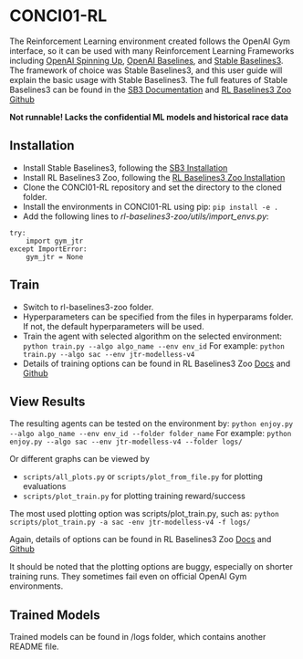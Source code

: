 # CONCI01-RL

The Reinforcement Learning environment created follows the OpenAI Gym interface, so it can be used with many Reinforcement Learning Frameworks including [OpenAI Spinning Up](https://spinningup.openai.com/en/latest/), [OpenAI Baselines](https://github.com/openai/baselines), and [Stable Baselines3](https://stable-baselines3.readthedocs.io/en/master/). The framework of choice was Stable Baselines3, and this user guide will explain the basic usage with Stable Baselines3. The full features of Stable Baselines3 can be found in the [SB3 Documentation](https://stable-baselines3.readthedocs.io/en/master/index.html) and [RL Baselines3 Zoo Github](https://github.com/DLR-RM/rl-baselines3-zoo)

**Not runnable! Lacks the confidential ML models and historical race data** 

## Installation 
- Install Stable Baselines3, following the [SB3 Installation](https://stable-baselines3.readthedocs.io/en/master/guide/install.html)
- Install RL Baselines3 Zoo, following the [RL Baselines3 Zoo Installation](https://stable-baselines3.readthedocs.io/en/master/guide/rl_zoo.html)
- Clone the CONCI01-RL repository and set the directory to the cloned folder.
- Install the environments in CONCI01-RL using pip:
```pip install -e .```
- Add the following lines to *rl-baselines3-zoo/utils/import_envs.py*:
```
try:
    import gym_jtr
except ImportError:
    gym_jtr = None
```
 

## Train
- Switch to rl-baselines3-zoo folder.
- Hyperparameters can be specified from the files in hyperparams folder. If not, the default hyperparameters will be used.
- Train the agent with selected algorithm on the selected environment:
    ```python train.py --algo algo_name --env env_id```
For example:
    ```python train.py --algo sac --env jtr-modelless-v4```
- Details of training options can be found in RL Baselines3 Zoo [Docs](https://stable-baselines3.readthedocs.io/en/master/guide/rl_zoo.html) and [Github](https://github.com/DLR-RM/rl-baselines3-zoo)

## View Results
The resulting agents can be tested on the environment by:
```python enjoy.py --algo algo_name --env env_id --folder folder_name```
For example:
```python enjoy.py --algo sac --env jtr-modelless-v4 --folder logs/```

Or different graphs can be viewed by
- ```scripts/all_plots.py``` or ```scripts/plot_from_file.py``` for plotting evaluations
- ```scripts/plot_train.py``` for plotting training reward/success

The most used plotting option was scripts/plot_train.py, such as:
```python scripts/plot_train.py -a sac -env jtr-modelless-v4 -f logs/```

Again, details of options can be found in RL Baselines3 Zoo [Docs](https://stable-baselines3.readthedocs.io/en/master/guide/rl_zoo.html) and [Github](https://github.com/DLR-RM/rl-baselines3-zoo)

It should be noted that the plotting options are buggy, especially on shorter training runs. They sometimes fail even on official OpenAI Gym environments.

## Trained Models
Trained models can be found in /logs folder, which contains another README file.
